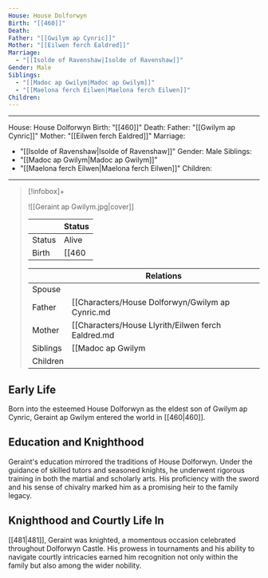 ```yaml
---
House: House Dolforwyn
Birth: "[[460]]"
Death: 
Father: "[[Gwilym ap Cynric]]"
Mother: "[[Eilwen ferch Ealdred]]"
Marriage:
  - "[[Isolde of Ravenshaw|Isolde of Ravenshaw]]"
Gender: Male
Siblings:
  - "[[Madoc ap Gwilym|Madoc ap Gwilym]]"
  - "[[Maelona ferch Eilwen|Maelona ferch Eilwen]]"
Children: 
---
```

---
House: House Dolforwyn
Birth: "[[460]]"
Death: 
Father: "[[Gwilym ap Cynric]]"
Mother: "[[Eilwen ferch Ealdred]]"
Marriage: 
  - "[[Isolde of Ravenshaw|Isolde of Ravenshaw]]"
Gender: Male
Siblings:
  - "[[Madoc ap Gwilym|Madoc ap Gwilym]]"
  - "[[Maelona ferch Eilwen|Maelona ferch Eilwen]]"
Children:
---


 >[!infobox]+
 >
 >![[Geraint ap Gwilym.jpg|cover]]
 >
 >|| Status   |
> | ---- | ---- |
> |Status| Alive|
> |Birth|[[460|460]] <small>(Age 25)</small>  |
>
>||Relations |
>|--|--------|
>|Spouse|  |
>|Father| [[Characters/House Dolforwyn/Gwilym ap Cynric.md|Gwilym ap Cynric]] |
>|Mother| [[Characters/House Llyrith/Eilwen ferch Ealdred.md|Eilwen ferch Ealdred]] |
>|Siblings|[[Madoc ap Gwilym|Madoc ap Gwilym]], [[Maelona ferch Eilwen|Maelona ferch Eilwen]]|
>|Children||
>



## Early Life
Born into the esteemed House Dolforwyn as the eldest son of Gwilym ap Cynric, Geraint ap Gwilym entered the world in [[460|460]].

## Education and Knighthood
Geraint's education mirrored the traditions of House Dolforwyn. Under the guidance of skilled tutors and seasoned knights, he underwent rigorous training in both the martial and scholarly arts. His proficiency with the sword and his sense of chivalry marked him as a promising heir to the family legacy. 

## Knighthood and Courtly Life In
[[481|481]], Geraint was knighted, a momentous occasion celebrated throughout Dolforwyn Castle. His prowess in tournaments and his ability to navigate courtly intricacies earned him recognition not only within the family but also among the wider nobility. 